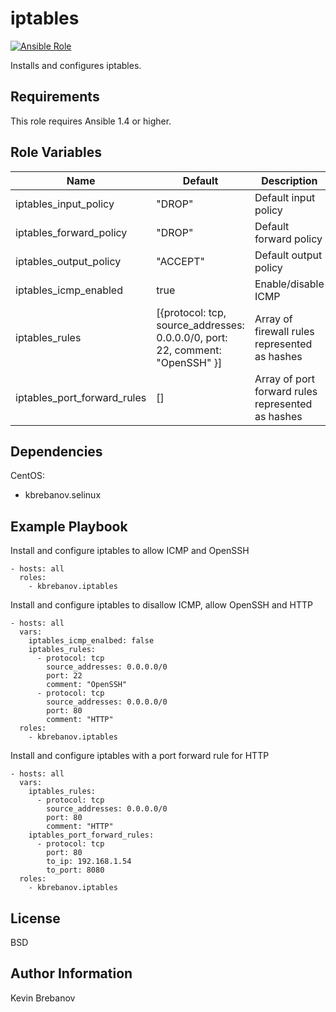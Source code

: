 iptables
========

[![Ansible Role](https://img.shields.io/ansible/role/3393.svg)](https://galaxy.ansible.com/list#/roles/3393)

Installs and configures iptables.

Requirements
------------

This role requires Ansible 1.4 or higher.

Role Variables
--------------

| Name                        | Default                                                                       | Description                                       |
|-----------------------------|-------------------------------------------------------------------------------|---------------------------------------------------|
| iptables_input_policy       | "DROP"                                                                        | Default input policy                              |
| iptables_forward_policy     | "DROP"                                                                        | Default forward policy                            |
| iptables_output_policy      | "ACCEPT"                                                                      | Default output policy                             |
| iptables_icmp_enabled       | true                                                                          | Enable/disable ICMP                               |
| iptables_rules              | [{protocol: tcp, source_addresses: 0.0.0.0/0, port: 22, comment: "OpenSSH" }] | Array of firewall rules represented as hashes     |
| iptables_port_forward_rules | []                                                                            | Array of port forward rules represented as hashes |

Dependencies
------------

CentOS:
  - kbrebanov.selinux

Example Playbook
----------------

Install and configure iptables to allow ICMP and OpenSSH
```
- hosts: all
  roles:
    - kbrebanov.iptables
```

Install and configure iptables to disallow ICMP, allow OpenSSH and HTTP
```
- hosts: all
  vars:
    iptables_icmp_enalbed: false
    iptables_rules:
      - protocol: tcp
        source_addresses: 0.0.0.0/0
        port: 22
        comment: "OpenSSH"
      - protocol: tcp
        source_addresses: 0.0.0.0/0
        port: 80
        comment: "HTTP"
  roles:
    - kbrebanov.iptables
```

Install and configure iptables with a port forward rule for HTTP
```
- hosts: all
  vars:
    iptables_rules:
      - protocol: tcp
        source_addresses: 0.0.0.0/0
        port: 80
        comment: "HTTP"
    iptables_port_forward_rules:
      - protocol: tcp
        port: 80
        to_ip: 192.168.1.54
        to_port: 8080
  roles:
    - kbrebanov.iptables
```

License
-------

BSD

Author Information
------------------

Kevin Brebanov

